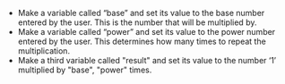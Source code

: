 -   Make a variable called “base” and set its value to the base number entered by the user.
    This is the number that will be multiplied by.
-   Make a variable called “power” and set its value to the power number entered by the user.
    This determines how many times to repeat the multiplication.
-   Make a third variable called "result" and set its value to the number ‘1’ multiplied by "base", "power" times.

